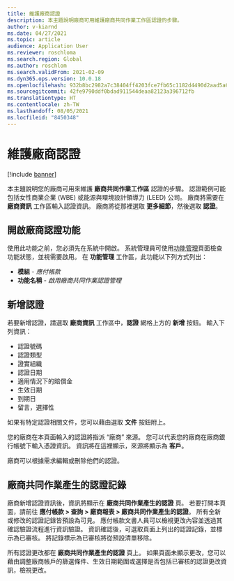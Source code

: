 ```yaml
---
title: 維護廠商認證
description: 本主題說明廠商可用維護廠商共同作業工作區認證的步驟。
author: v-kiarnd
ms.date: 04/27/2021
ms.topic: article
audience: Application User
ms.reviewer: roschloma
ms.search.region: Global
ms.author: roschlom
ms.search.validFrom: 2021-02-09
ms.dyn365.ops.version: 10.0.18
ms.openlocfilehash: 932b8bc2982a7c38404ff4203fce7fb65c1182d4490d2aad5a6d78fd809ec768
ms.sourcegitcommit: 42fe9790ddf0bdad911544deaa82123a396712fb
ms.translationtype: HT
ms.contentlocale: zh-TW
ms.lasthandoff: 08/05/2021
ms.locfileid: "8450348"
---
```

# <a name="maintain-vendor-certification"></a>維護廠商認證

[!include [banner](../includes/banner.md)]

本主題說明您的廠商可用來維護 **廠商共同作業工作區** 認證的步驟。 認證範例可能包括女性商業企業 (WBE) 或能源與環境設計領導力 (LEED) 公司。 廠商將需要在 **廠商資訊** 工作區輸入認證資訊。 廠商將從那裡選取 **更多細節**，然後選取 **認證**。

## <a name="turn-on-the-vendor-certification-feature"></a>開啟廠商認證功能

使用此功能之前，您必須先在系統中開啟。 系統管理員可使用[功能管理](../../fin-ops-core/fin-ops/get-started/feature-management/feature-management-overview.md)頁面檢查功能狀態，並視需要啟用。 在 **功能管理** 工作區，此功能以下列方式列出：

- **模組** - *應付帳款*
- **功能名稱** - *啟用廠商共同作業認證管理*

## <a name="add-a-new-certification"></a>新增認證

若要新增認證，請選取 **廠商資訊** 工作區中，**認證** 網格上方的 **新增** 按鈕。 輸入下列資訊：

- 認證號碼
- 認證類型
- 證實組織
- 認證日期
- 適用情況下的賠償金
- 生效日期
- 到期日
- 留言，選擇性

如果有特定認證相關文件，您可以藉由選取 **文件** 按鈕附上。

您的廠商在本頁面輸入的認證將指派 “廠商” 來源。 您可以代表您的廠商在廠商銀行帳號下輸入憑證資訊。 資訊將在這裡顯示，來源將顯示為 **客戶**。

廠商可以根據需求編輯或刪除他們的認證。

## <a name="vendor-collaboration-generated-certification-records"></a>廠商共同作業產生的認證記錄

廠商新增認證資訊後，資訊將顯示在 **廠商共同作業產生的認證** 頁。 若要打開本頁面，請前往 **應付帳款 > 查詢 > 廠商報表 > 廠商共同作業產生的認證**。 所有全新或修改的認證記錄皆預設為可見。 應付帳款文書人員可以檢視更改內容並透過其確認驗證流程進行資訊驗證。 資訊確認後，可選取頁面上列出的認證記錄，並標示為已審核。 將記錄標示為已審核將從預設清單移除。

所有認證更改都在 **廠商共同作業產生的認證** 頁上。 如果頁面未顯示更改，您可以藉由調整廠商帳戶的篩選條件、生效日期範圍或選擇是否包括已審核的認證更改資訊，檢視更改。

